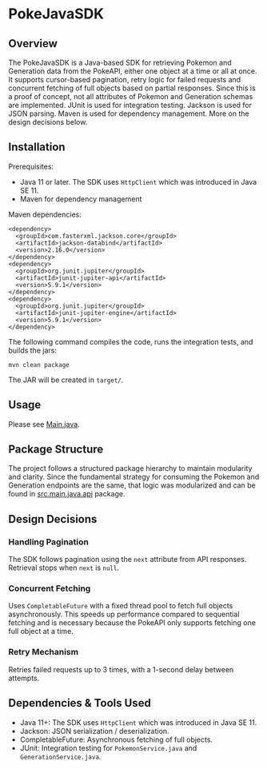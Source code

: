 # PokeJavaSDK

## Overview

The PokeJavaSDK is a Java-based SDK for retrieving Pokemon and Generation data from the PokeAPI, either one object at a time or all at once. It supports cursor-based pagination, retry logic for failed requests and concurrent fetching of full objects based on partial responses. Since this is a proof of concept, not all attributes of Pokemon and Generation schemas are implemented. JUnit is used for integration testing. Jackson is used for JSON parsing. Maven is used for dependency management. More on the design decisions below.

## Installation

Prerequisites:
* Java 11 or later. The SDK uses `HttpClient` which was introduced in Java SE 11.
* Maven for dependency management

Maven dependencies:
```
<dependency>
  <groupId>com.fasterxml.jackson.core</groupId>
  <artifactId>jackson-databind</artifactId>
  <version>2.16.0</version>
</dependency>
<dependency>
  <groupId>org.junit.jupiter</groupId>
  <artifactId>junit-jupiter-api</artifactId>
  <version>5.9.1</version>
</dependency>
<dependency>
  <groupId>org.junit.jupiter</groupId>
  <artifactId>junit-jupiter-engine</artifactId>
  <version>5.9.1</version>
</dependency>
```

The following command compiles the code, runs the integration tests, and builds the jars:

```
mvn clean package
```
The JAR will be created in `target/`.

## Usage

Please see [Main.java](src/main/java/Main.java).

## Package Structure

The project follows a structured package hierarchy to maintain modularity and clarity. Since the fundamental strategy for consuming the Pokemon and Generation endpoints are the same, that logic was modularized and can be found in [src.main.java.api](src/main/java/api) package.

## Design Decisions

### Handling Pagination
The SDK follows pagination using the `next` attribute from API responses. Retrieval stops when `next` is `null`.

### Concurrent Fetching

Uses `CompletableFuture` with a fixed thread pool to fetch full objects asynchronously. This speeds up performance compared to sequential fetching and is necessary because the PokeAPI only supports fetching one full object at a time.

### Retry Mechanism

Retries failed requests up to 3 times, with a 1-second delay between attempts.

## Dependencies & Tools Used
* Java 11+: The SDK uses `HttpClient` which was introduced in Java SE 11.
* Jackson: JSON serialization / deserialization.
* CompletableFuture: Asynchronous fetching of full objects.
* JUnit: Integration testing for `PokemonService.java` and `GenerationService.java`.
